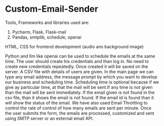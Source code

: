 # Custom-Email-Sender
Tools, Frameworks and libraries used are:
1. Pycharm, Flask, Flask-mail
2. Pandas, smtplib, schedule, openai

   
HTML, CSS for frontend development (audio ans background image)


Python and llm like openai can be used to schedule the emails at the same time.
The user should create his credentials and than log in. No need to create new credentials repeatedly. Once created it will be saved on the server.
A CSV file with details of users are given. In the main page we can type any email address, the message prompt by which you want to develop our business and scheduling time.
Scheduling time is optional because if we give ay particular time, at that the mail will be sent.If any time is not given than the mail will be sent immediately.
If the email given is not found in the csv file, than it shows the email is not found.
If the email id is found than it will show the status of the email.
We have also used Email Throttling to control the rate of control of how many emails are sent per minute.
Once the user submits the form, the emails are processed, customized and sent using SMTP server or an external email API.
